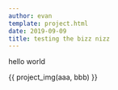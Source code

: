 ```yaml
---
author: evan
template: project.html
date: 2019-09-09
title: testing the bizz nizz
---
```


hello world

{{ project_img(aaa, bbb) }}
